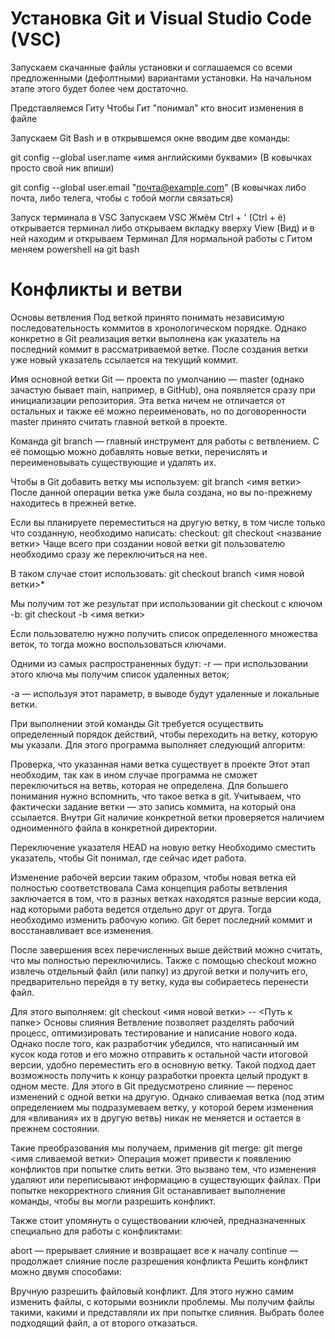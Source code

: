 # Установка Git и Visual Studio Code (VSC)
Запускаем скачанные файлы установки и соглашаемся со всеми предложенными (дефолтными) вариантами установки. На начальном этапе этого будет более чем достаточно.

Представляемся Гиту
Чтобы Гит "понимал" кто вносит изменения в файле

Запускаем Git Bash и в открывшемся окне вводим две команды:

git config --global user.name «имя английскими буквами»
(В ковычках просто свой ник впиши)

git config --global user.email "почта@example.com" (В ковычках либо почта, либо телега, чтобы с тобой могли связаться)

Запуск терминала в VSC
Запускаем VSC Жмём Ctrl + ' (Ctrl + ё) открывается терминал либо открываем вкладку вверху View (Вид) и в ней находим и открываем Терминал Для нормальной работы с Гитом меняем powershell на git bash
# Конфликты и ветви 
Основы ветвления
Под веткой принято понимать независимую последовательность коммитов в хронологическом порядке. Однако конкретно в Git реализация ветки выполнена как указатель на последний коммит в рассматриваемой ветке. После создания ветки уже новый указатель ссылается на текущий коммит.

Имя основной ветки Git — проекта по умолчанию — master (однако зачастую бывает main, например, в GitHub), она появляется сразу при инициализации репозитория. Эта ветка ничем не отличается от остальных и также её можно переименовать, но по договоренности master принято считать главной веткой в проекте.

Команда git branch — главный инструмент для работы с ветвлением. С её помощью можно добавлять новые ветки, перечислять и переименовывать существующие и удалять их.

Чтобы в Git добавить ветку мы используем: git branch <имя ветки>
После данной операции ветка уже была создана, но вы по-прежнему находитесь в прежней ветке.

Если вы планируете переместиться на другую ветку, в том числе только что созданную, необходимо написать: checkout: git checkout <название ветки>
Чаще всего при создании новой ветки git пользователю необходимо сразу же переключиться на нее.

В таком случае стоит использовать: git checkout branch <имя новой ветки>*

Мы получим тот же результат при использовании git checkout с ключом -b: git checkout -b <имя ветки>

Если пользователю нужно получить список определенного множества веток, то тогда можно воспользоваться ключами.

Одними из самых распространенных будут:
-r — при использовании этого ключа мы получим список удаленных веток;

-a — используя этот параметр, в выводе будут удаленные и локальные ветки.

При выполнении этой команды Git требуется осуществить определенный порядок действий, чтобы переходить на ветку, которую мы указали. Для этого программа выполняет следующий алгоритм:

Проверка, что указанная нами ветка существует в проекте Этот этап необходим, так как в ином случае программа не сможет переключиться на ветвь, которая не определена. Для большего понимания нужно вспомнить, что такое ветка в git. Учитываем, что фактически задание ветки — это запись коммита, на который она ссылается. Внутри Git наличие конкретной ветки проверяется наличием одноименного файла в конкретной директории.

Переключение указателя HEAD на новую ветку Необходимо сместить указатель, чтобы Git понимал, где сейчас идет работа.

Изменение рабочей версии таким образом, чтобы новая ветка ей полностью соответствовала Сама концепция работы ветвления заключается в том, что в разных ветках находятся разные версии кода, над которыми работа ведется отдельно друг от друга. Тогда необходимо изменить рабочую копию. Git берет последний коммит и восстанавливает все изменения.

После завершения всех перечисленных выше действий можно считать, что мы полностью переключились. Также с помощью checkout можно извлечь отдельный файл (или папку) из другой ветки и получить его, предварительно перейдя в ту ветку, куда вы собираетесь перенести файл.

Для этого выполняем: git checkout <имя новой ветки> -- <Путь к папке>
Основы слияния
Ветвление позволяет разделять рабочий процесс, оптимизировать тестирование и написание нового кода. Однако после того, как разработчик убедился, что написанный им кусок кода готов и его можно отправить к остальной части итоговой версии, удобно переместить его в основную ветку. Такой подход дает возможность получить к концу разработки проекта целый продукт в одном месте. Для этого в Git предусмотрено слияние — перенос изменений с одной ветки на другую. Однако сливаемая ветка (под этим определением мы подразумеваем ветку, у которой берем изменения для «вливания» их в другую ветвь) никак не меняется и остается в прежнем состоянии.

Такие преобразования мы получаем, применив git merge: git merge <имя сливаемой ветки>
Операция может привести к появлению конфликтов при попытке слить ветки. Это вызвано тем, что изменения удаляют или переписывают информацию в существующих файлах. При попытке некорректного слияния Git останавливает выполнение команды, чтобы вы могли разрешить конфликт.

Также стоит упомянуть о существовании ключей, предназначенных специально для работы с конфликтами:

abort — прерывает слияние и возвращает все к началу
continue — продолжает слияние после разрешения конфликта
Решить конфликт можно двумя способами:

Вручную разрешить файловый конфликт. Для этого нужно самим изменить файлы, с которыми возникли проблемы. Мы получим файлы такими, какими и представляли их при попытке слияния.
Выбрать более подходящий файл, а от второго отказаться.